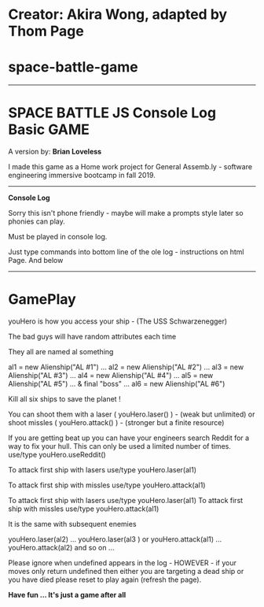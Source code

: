 # Creator: Akira Wong, adapted by Thom Page

# space-battle-game

*****

# SPACE BATTLE JS Console Log Basic GAME

A version by: __Brian Loveless__


I made this game as a Home work project for General Assemb.ly - software engineering immersive bootcamp in fall 2019.


****



__Console Log__

Sorry this isn't phone friendly - maybe will make a prompts style later so phonies can play.

Must be played in console log.

Just type commands into bottom line of the ole log - instructions on html Page.
And below

****

# GamePlay

youHero is how you access your ship - (The USS Schwarzenegger)

The bad guys will have random attributes each time 

They all are named al something

al1 = new Alienship("AL #1") ...  al2 = new Alienship("AL #2") ... al3 = new Alienship("AL #3") ...  al4 = new Alienship("AL #4")  ... al5 = new Alienship("AL #5") ... & final "boss" ...  al6 = new Alienship("AL #6")


Kill all six ships to save the planet !

You can shoot them with a laser ( youHero.laser() ) - (weak but unlimited) or
shoot missles ( youHero.attack() ) - (stronger but a finite resource)


If you are getting beat up you can have your engineers search Reddit for a way to fix your hull. This can only be used a limited number of times. 
use/type youHero.useReddit()



To attack first ship with lasers use/type youHero.laser(al1)

To attack first ship with missles use/type youHero.attack(al1)

To attack first ship with lasers use/type youHero.laser(al1)
To attack first ship with missles use/type youHero.attack(al1)

It is the same with subsequent enemies

youHero.laser(al2)  ... youHero.laser(al3 ) or youHero.attack(al1) ... youHero.attack(al2) and so on ...

Please ignore when undefined appears in the log _-_ HOWEVER _-_ if your moves only return undefined then either you are targeting a dead ship or you have died please reset to play again (refresh the page).


__Have fun ... It's just a game after all__